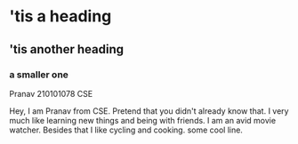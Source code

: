 # 'tis a heading

## 'tis another heading

### a smaller one

Pranav 
210101078
CSE


Hey, I am Pranav from CSE. Pretend that you didn't already know that. 
I very much like learning new things and being with friends. 
I am an avid movie watcher. Besides that I like cycling and cooking.
some cool line.




